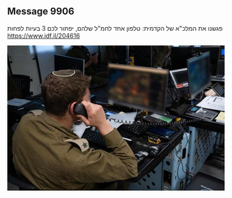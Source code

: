 ## Message 9906

פגשנו את המלכ"א של הקדמית:
טלפון אחד לחמ"ל שלהם, יפתור לכם 3 בעיות לפחות
https://www.idf.il/204616

![Photo](9906/9906_photo.jpg)
